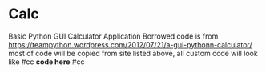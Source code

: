 # Calc
Basic Python GUI Calculator Application
Borrowed code is from  https://teampython.wordpress.com/2012/07/21/a-gui-pythonn-calculator/
most of code will be copied from site listed above, all custom code will look like
#cc
**code here**
#cc
